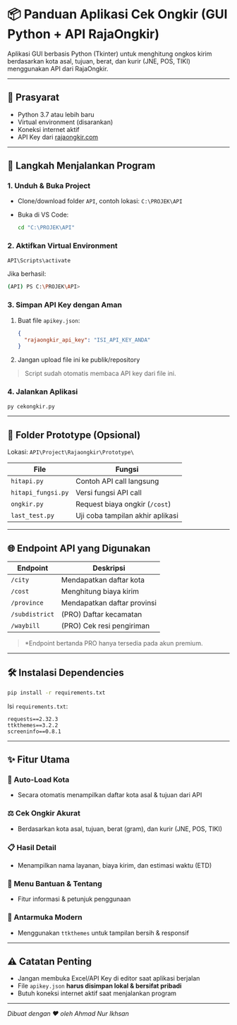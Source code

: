 # 📦 Panduan Aplikasi Cek Ongkir (GUI Python + API RajaOngkir)

Aplikasi GUI berbasis Python (Tkinter) untuk menghitung ongkos kirim berdasarkan kota asal, tujuan, berat, dan kurir (JNE, POS, TIKI) menggunakan API dari RajaOngkir.

---

## 🧰 Prasyarat

* Python 3.7 atau lebih baru
* Virtual environment (disarankan)
* Koneksi internet aktif
* API Key dari [rajaongkir.com](https://rajaongkir.com)

---

## 🚀 Langkah Menjalankan Program

### 1. Unduh & Buka Project

* Clone/download folder `API`, contoh lokasi: `C:\PROJEK\API`
* Buka di VS Code:

  ```bash
  cd "C:\PROJEK\API"
  ```

### 2. Aktifkan Virtual Environment

```bash
API\Scripts\activate
```

Jika berhasil:

```bash
(API) PS C:\PROJEK\API>
```

### 3. Simpan API Key dengan Aman

1. Buat file `apikey.json`:

   ```json
   {
     "rajaongkir_api_key": "ISI_API_KEY_ANDA"
   }
   ```
2. Jangan upload file ini ke publik/repository

> Script sudah otomatis membaca API key dari file ini.

### 4. Jalankan Aplikasi

```bash
py cekongkir.py
```

---

## 🧪 Folder Prototype (Opsional)

Lokasi: `API\Project\Rajaongkir\Prototype\`

| File               | Fungsi                           |
| ------------------ | -------------------------------- |
| `hitapi.py`        | Contoh API call langsung         |
| `hitapi_fungsi.py` | Versi fungsi API call            |
| `ongkir.py`        | Request biaya ongkir (`/cost`)   |
| `last_test.py`     | Uji coba tampilan akhir aplikasi |

---

## 🌐 Endpoint API yang Digunakan

| Endpoint       | Deskripsi                   |
| -------------- | --------------------------- |
| `/city`        | Mendapatkan daftar kota     |
| `/cost`        | Menghitung biaya kirim      |
| `/province`    | Mendapatkan daftar provinsi |
| `/subdistrict` | (PRO) Daftar kecamatan      |
| `/waybill`     | (PRO) Cek resi pengiriman   |

> \*Endpoint bertanda PRO hanya tersedia pada akun premium.

---

## 🛠️ Instalasi Dependencies

```bash
pip install -r requirements.txt
```

Isi `requirements.txt`:

```
requests==2.32.3
ttkthemes==3.2.2
screeninfo==0.8.1
```

---

## ✨ Fitur Utama

### 🔄 Auto-Load Kota

* Secara otomatis menampilkan daftar kota asal & tujuan dari API

### ⚖️ Cek Ongkir Akurat

* Berdasarkan kota asal, tujuan, berat (gram), dan kurir (JNE, POS, TIKI)

### 📋 Hasil Detail

* Menampilkan nama layanan, biaya kirim, dan estimasi waktu (ETD)

### 🧭 Menu Bantuan & Tentang

* Fitur informasi & petunjuk penggunaan

### 🎨 Antarmuka Modern

* Menggunakan `ttkthemes` untuk tampilan bersih & responsif

---

## ⚠️ Catatan Penting

* Jangan membuka Excel/API Key di editor saat aplikasi berjalan
* File `apikey.json` **harus disimpan lokal & bersifat pribadi**
* Butuh koneksi internet aktif saat menjalankan program

---

*Dibuat dengan ❤️ oleh Ahmad Nur Ikhsan*